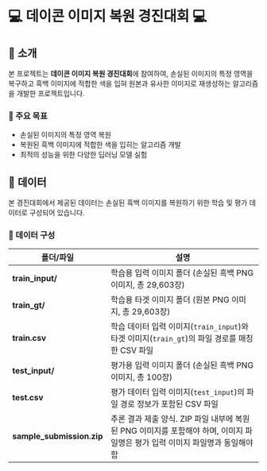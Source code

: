 # 💻 데이콘 이미지 복원 경진대회 💻

## 📢 소개
본 프로젝트는 **데이콘 이미지 복원 경진대회**에 참여하여, 손실된 이미지의 특정 영역을 복구하고 흑백 이미지에 적합한 색을 입혀 원본과 유사한 이미지로 재생성하는 알고리즘을 개발한 프로젝트입니다.

### 📢 주요 목표
- 손실된 이미지의 특정 영역 복원
- 복원된 흑백 이미지에 적합한 색을 입히는 알고리즘 개발
- 최적의 성능을 위한 다양한 딥러닝 모델 실험

## 📢 데이터

본 경진대회에서 제공된 데이터는 손실된 흑백 이미지를 복원하기 위한 학습 및 평가 데이터로 구성되어 있습니다.

### 📢 데이터 구성

| **폴더/파일**           | **설명**                                                                                      |
|-------------------------|---------------------------------------------------------------------------------------------|
| **train_input/**        | 학습용 입력 이미지 폴더 (손실된 흑백 PNG 이미지, 총 29,603장)                                 |
| **train_gt/**           | 학습용 타겟 이미지 폴더 (원본 PNG 이미지, 총 29,603장)                                        | 
| **train.csv**           | 학습 데이터 입력 이미지(`train_input`)와 타겟 이미지(`train_gt`)의 파일 경로를 매칭한 CSV 파일      |
| **test_input/**         | 평가용 입력 이미지 폴더 (손실된 흑백 PNG 이미지, 총 100장)                                   |
| **test.csv**            | 평가 데이터 입력 이미지(`test_input`)의 파일 경로 정보가 포함된 CSV 파일                      |
| **sample_submission.zip** | 추론 결과 제출 양식. ZIP 파일 내부에 복원된 PNG 이미지를 포함해야 하며, 이미지 파일명은 평가 입력 이미지 파일명과 동일해야 함 |

